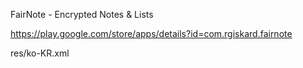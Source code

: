 FairNote - Encrypted Notes & Lists

https://play.google.com/store/apps/details?id=com.rgiskard.fairnote

res/ko-KR.xml



